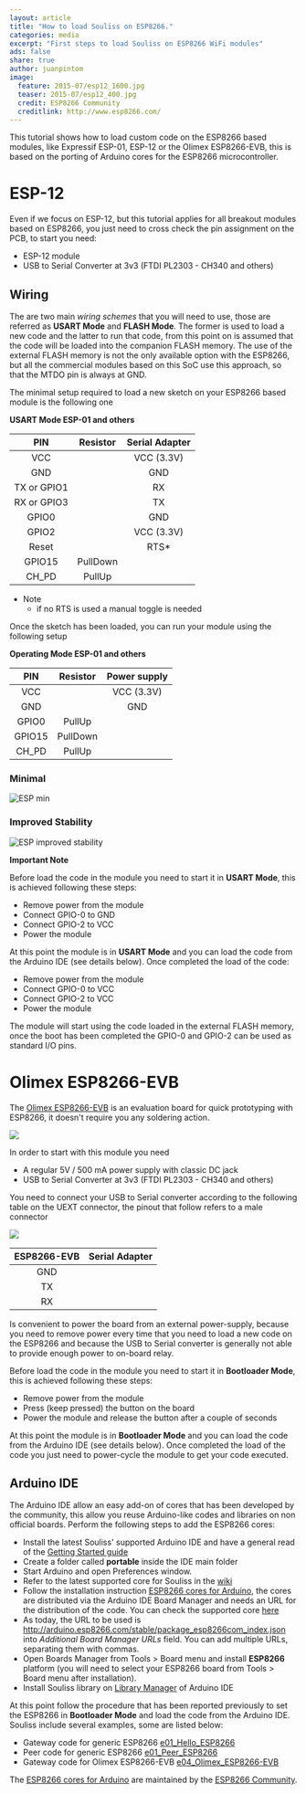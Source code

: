 ```yaml
---
layout: article
title: "How to load Souliss on ESP8266."
categories: media
excerpt: "First steps to load Souliss on ESP8266 WiFi modules"
ads: false
share: true
author: juanpintom
image:
  feature: 2015-07/esp12_1600.jpg
  teaser: 2015-07/esp12_400.jpg 
  credit: ESP8266 Community
  creditlink: http://www.esp8266.com/
---
```


This tutorial shows how to load custom code on the ESP8266 based modules, like Expressif ESP-01, ESP-12 or the Olimex ESP8266-EVB, this is based on the porting of Arduino cores for the ESP8266 microcontroller.

# ESP-12

Even if we focus on ESP-12, but this tutorial applies for all breakout modules based on ESP8266, you just need to cross check the pin assignment on the PCB, to start you need:

* ESP-12 module
* USB to Serial Converter at 3v3 (FTDI PL2303 - CH340 and others)
  
## Wiring

The are two main *wiring schemes* that you will need to use, those are referred as **USART Mode** and **FLASH Mode**. The former is used to load a new code and the latter to run that code, from this point on is assumed that the code will be loaded into the companion FLASH memory. 
The use of the external FLASH memory is not the only available option with the ESP8266, but all the commercial modules based on this SoC use this approach, so that the MTDO pin is always at GND.

The minimal setup required to load a new sketch on your ESP8266 based module is the following one

**USART Mode ESP-01 and others**

| PIN | Resistor | Serial Adapter  |
| :---: |  :---:  |  :---:  |
| VCC           |          | VCC (3.3V)      |
| GND           |          | GND             |
| TX or GPIO1   |          | RX              |
| RX or GPIO3   |          | TX              |
| GPIO0         |          | GND             |
| GPIO2         |          | VCC (3.3V)      |
| Reset         |          | RTS*            |
| GPIO15        | PullDown |                 |
| CH_PD         | PullUp   |                 |

* Note
	- if no RTS is used a manual toggle is needed

Once the sketch has been loaded, you can run your module using the following setup

**Operating Mode ESP-01 and others**

| PIN| Resistor | Power supply    |
| :---: |  :---:  |  :---:  |
| VCC | | VCC (3.3V)|
| GND|| GND |
| GPIO0 | PullUp | |
| GPIO15 | PullDown |  |
| CH_PD| PullUp |  |

### Minimal
![ESP min](http://souliss.net/images/2015-07/ESP_min.png?raw=true)

### Improved Stability
![ESP improved stability](http://souliss.net/images/2015-07/ESP_improved_stability.png?raw=true)

**Important Note**

Before load the code in the module you need to start it in **USART Mode**, this is achieved following these steps:

*  Remove power from the module
*  Connect GPIO-0 to GND
*  Connect GPIO-2 to VCC
*  Power the module

At this point the module is in **USART Mode** and you can load the code from the Arduino IDE (see details below). Once completed the load of the code:

*  Remove power from the module
*  Connect GPIO-0 to VCC
*  Connect GPIO-2 to VCC
*  Power the module

The module will start using the code loaded in the external FLASH memory, once the boot has been completed the GPIO-0 and GPIO-2 can be used as standard I/O pins.

# Olimex ESP8266-EVB

The [Olimex ESP8266-EVB](https://www.olimex.com/Products/IoT/ESP8266-EVB/open-source-hardware) is an evaluation board for quick prototyping with ESP8266, it doesn't require you any soldering action.

![](http://souliss.net/images/2015-07/ESP8266-EVB.jpg?raw=true)

In order to start with this module you need

* A regular 5V / 500 mA power supply with classic DC jack
* USB to Serial Converter at 3v3 (FTDI PL2303 - CH340 and others)

You need to connect your USB to Serial converter according to the following table on the UEXT connector, the pinout that follow refers to a male connector

![](http://upload.wikimedia.org/wikipedia/en/thumb/d/d1/UEXTPINS.jpg/220px-UEXTPINS.jpg)

| ESP8266-EVB |  Serial Adapter  |
| :---: |  :---:  |
| GND           |          | GND             |
| TX            |          | RX              |
| RX            |          | TX              |

Is convenient to power the board from an external power-supply, because you need to remove power every time that you need to load a new code on the ESP8266 and because the USB to Serial converter is generally not able to provide enough power to on-board relay.

Before load the code in the module you need to start it in **Bootloader Mode**, this is achieved following these steps:

*  Remove power from the module
*  Press (keep pressed) the button on the board
*  Power the module and release the button after a couple of seconds

At this point the module is in **Bootloader Mode** and you can load the code from the Arduino IDE (see details below). Once completed the load of the code you just need to power-cycle the module to get your code executed.

## Arduino IDE

The Arduino IDE allow an easy add-on of cores that has been developed by the community, this allow you reuse Arduino-like codes and libraries on non official boards. Perform the following steps to add the ESP8266 cores:

* Install the latest Souliss' supported Arduino IDE and have a general read of the [Getting Started guide](https://github.com/souliss/souliss/wiki/Getting%20Started%20with%20Souliss)
* Create a folder called **portable** inside the IDE main folder
* Start Arduino and open Preferences window.
* Refer to the latest supported core for Souliss in the [wiki](https://github.com/souliss/souliss/wiki/Supported%20Hardware#supported-cores)
* Follow the installation instruction [ESP8266 cores for Arduino](https://github.com/esp8266/Arduino), the cores are distributed via the Arduino IDE Board Manager and needs an URL for the distribution of the code. You can check the supported core [here](https://github.com/souliss/souliss/wiki/Supported%20Hardware#supported-cores)
* As today, the URL to be used is http://arduino.esp8266.com/stable/package_esp8266com_index.json into *Additional Board Manager URLs* field. You can add multiple URLs, separating them with commas.
* Open Boards Manager from Tools > Board menu and install **ESP8266** platform (you will need to select your ESP8266 board from Tools > Board menu after installation).
* Install Souliss library on [Library Manager](https://github.com/souliss/souliss/wiki/Your%20First%20Upload) of Arduino IDE

At this point follow the procedure that has been reported previously to set the ESP8266 in **Bootloader Mode** and load the code from the Arduino IDE. Souliss include several examples, some are listed below:

* Gateway code for generic ESP8266 [e01_Hello_ESP8266](https://github.com/souliss/souliss/tree/friariello/examples/WiFi/e01_Hello_ESP8266)
* Peer code for generic ESP8266 [e01_Peer_ESP8266](https://github.com/souliss/souliss/tree/friariello/examples/WiFi/e01_Peer_ESP8266)
* Gateway code for Olimex ESP8266-EVB [e04_Olimex_ESP8266-EVB](https://github.com/souliss/souliss/tree/friariello/examples/Olimex/e04_Olimex_ESP8266-EVB)

The [ESP8266 cores for Arduino](https://github.com/esp8266/Arduino) are maintained by the [ESP8266 Community](http://www.esp8266.com/).
